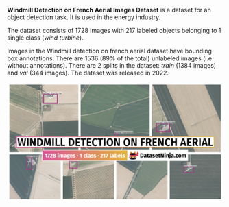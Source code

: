 **Windmill Detection on French Aerial Images Dataset** is a dataset for an object detection task. It is used in the energy industry. 

The dataset consists of 1728 images with 217 labeled objects belonging to 1 single class (*wind turbine*).

Images in the Windmill detection on french aerial dataset have bounding box annotations. There are 1536 (89% of the total) unlabeled images (i.e. without annotations). There are 2 splits in the dataset: *train* (1384 images) and *val* (344 images). The dataset was released in 2022.

<img src="https://github.com/dataset-ninja/windmill-detection-french/raw/main/visualizations/poster.png">
